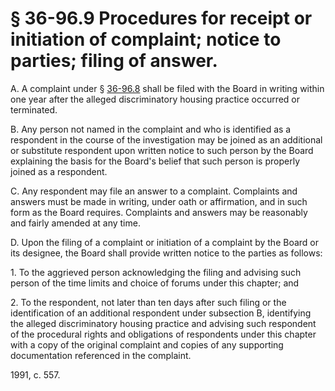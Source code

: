 # § 36-96.9 Procedures for receipt or initiation of complaint; notice to parties; filing of answer.

<p>A. A complaint under § <a href='http://law.lis.virginia.gov/vacode/36-96.8/'>36-96.8</a> shall be filed with the Board in writing within one year after the alleged discriminatory housing practice occurred or terminated.</p><p>B. Any person not named in the complaint and who is identified as a respondent in the course of the investigation may be joined as an additional or substitute respondent upon written notice to such person by the Board explaining the basis for the Board's belief that such person is properly joined as a respondent.</p><p>C. Any respondent may file an answer to a complaint. Complaints and answers must be made in writing, under oath or affirmation, and in such form as the Board requires. Complaints and answers may be reasonably and fairly amended at any time.</p><p>D. Upon the filing of a complaint or initiation of a complaint by the Board or its designee, the Board shall provide written notice to the parties as follows:</p><p>1. To the aggrieved person acknowledging the filing and advising such person of the time limits and choice of forums under this chapter; and</p><p>2. To the respondent, not later than ten days after such filing or the identification of an additional respondent under subsection B, identifying the alleged discriminatory housing practice and advising such respondent of the procedural rights and obligations of respondents under this chapter with a copy of the original complaint and copies of any supporting documentation referenced in the complaint.</p><p>1991, c. 557.</p>